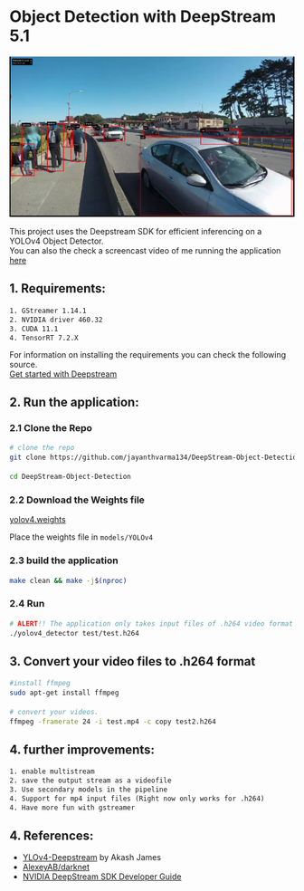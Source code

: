# Object Detection with DeepStream 5.1 

<p align="center">
  <img src="assets/output.png">
</p>

This project uses the Deepstream SDK for efficient inferencing on a YOLOv4 Object Detector.  
You can also the check a screencast video of me running the application [here](assets/output.mp4)

## 1. Requirements:
```
1. GStreamer 1.14.1
2. NVIDIA driver 460.32
3. CUDA 11.1
4. TensorRT 7.2.X
```

For information on installing the requirements you can check the following source.     
[Get started with Deepstream](https://docs.nvidia.com/metropolis/deepstream/dev-guide/text/DS_Quickstart.html)  
    

## 2. Run the application:
### 2.1 Clone the Repo
```sh
# clone the repo
git clone https://github.com/jayanthvarma134/DeepStream-Object-Detection.git

cd DeepStream-Object-Detection

```
### 2.2 Download the Weights file 
[yolov4.weights](https://yogeshiwizardsolutions-my.sharepoint.com/:u:/g/personal/jayanth_iwizardsolutions_com/EWc4JwRy3H5DtYxW5z_MDhIBgeVpCnLAYtWbjF4J1lVnmg?e=xPvLZO) 

Place the weights file in `models/YOLOv4`                                           

### 2.3 build the application
```sh 
make clean && make -j$(nproc)
```

### 2.4 Run 
```sh
# ALERT!! The application only takes input files of .h264 video format
./yolov4_detector test/test.h264
```

## 3. Convert your video files to .h264 format
```sh
#install ffmpeg
sudo apt-get install ffmpeg

# convert your videos.
ffmpeg -framerate 24 -i test.mp4 -c copy test2.h264
```


## 4.  further improvements:
```
1. enable multistream
2. save the output stream as a videofile 
3. Use secondary models in the pipeline 
4. Support for mp4 input files (Right now only works for .h264)
4. Have more fun with gstreamer
```
## 4. References:    

* [YLOv4-Deepstream](https://github.com/kn1ghtf1re/YOLOv4-Deepstream) by Akash James 
* [AlexeyAB/darknet](https://github.com/AlexeyAB/darknet)
* [NVIDIA DeepStream SDK Developer Guide](https://docs.nvidia.com/metropolis/deepstream/dev-guide/index.html)

